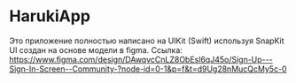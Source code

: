# HarukiApp
Это приложение полностью написано на UIKit (Swift) используя SnapKit
UI создан на основе модели в figma.
Ссылка: https://www.figma.com/design/DAwqvcCnLZ8ObEsl6qJ45o/Sign-Up---Sign-In-Screen--Community-?node-id=0-1&p=f&t=d9Ug28nMucQcMy5c-0
